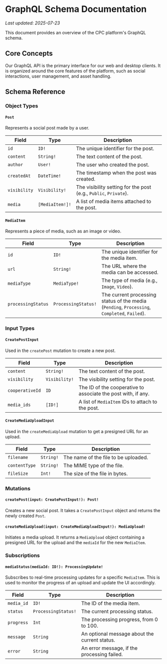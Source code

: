 # GraphQL Schema Documentation

*Last updated: 2025-07-23*

This document provides an overview of the CPC platform's GraphQL schema.

## Core Concepts

Our GraphQL API is the primary interface for our web and desktop clients. It is organized around the core features of the platform, such as social interactions, user management, and asset handling.

## Schema Reference

### Object Types

#### `Post`

Represents a social post made by a user.

| Field | Type | Description |
|---|---|---|
| `id` | `ID!` | The unique identifier for the post. |
| `content` | `String!` | The text content of the post. |
| `author` | `User!` | The user who created the post. |
| `createdAt` | `DateTime!` | The timestamp when the post was created. |
| `visibility` | `Visibility!` | The visibility setting for the post (e.g., `Public`, `Private`). |
| `media` | `[MediaItem!]!` | A list of media items attached to the post. |

#### `MediaItem`

Represents a piece of media, such as an image or video.

| Field | Type | Description |
|---|---|---|
| `id` | `ID!` | The unique identifier for the media item. |
| `url` | `String!` | The URL where the media can be accessed. |
| `mediaType` | `MediaType!` | The type of media (e.g., `Image`, `Video`). |
| `processingStatus` | `ProcessingStatus!` | The current processing status of the media (`Pending`, `Processing`, `Completed`, `Failed`). |

### Input Types

#### `CreatePostInput`

Used in the `createPost` mutation to create a new post.

| Field | Type | Description |
|---|---|---|
| `content` | `String!` | The text content of the post. |
| `visibility` | `Visibility!` | The visibility setting for the post. |
| `cooperativeId` | `ID` | The ID of the cooperative to associate the post with, if any. |
| `media_ids` | `[ID!]` | A list of `MediaItem` IDs to attach to the post. |

#### `CreateMediaUploadInput`

Used in the `createMediaUpload` mutation to get a presigned URL for an upload.

| Field | Type | Description |
|---|---|---|
| `filename` | `String!` | The name of the file to be uploaded. |
| `contentType` | `String!` | The MIME type of the file. |
| `fileSize` | `Int!` | The size of the file in bytes. |

### Mutations

#### `createPost(input: CreatePostInput!): Post!`

Creates a new social post. It takes a `CreatePostInput` object and returns the newly created `Post`.

#### `createMediaUpload(input: CreateMediaUploadInput!): MediaUpload!`

Initiates a media upload. It returns a `MediaUpload` object containing a presigned URL for the upload and the `mediaId` for the new `MediaItem`.

### Subscriptions

#### `mediaStatus(mediaId: ID!): ProcessingUpdate!`

Subscribes to real-time processing updates for a specific `MediaItem`. This is used to monitor the progress of an upload and update the UI accordingly.

| Field | Type | Description |
|---|---|---|
| `media_id` | `ID!` | The ID of the media item. |
| `status` | `ProcessingStatus!` | The current processing status. |
| `progress` | `Int` | The processing progress, from 0 to 100. |
| `message` | `String` | An optional message about the current status. |
| `error` | `String` | An error message, if the processing failed. |